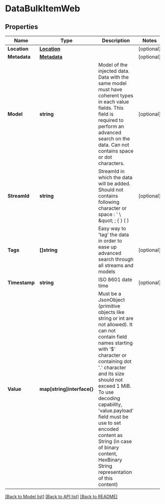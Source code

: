 # DataBulkItemWeb

## Properties

Name | Type | Description | Notes
------------ | ------------- | ------------- | -------------
**Location** | [**Location**](Location.md) |  | [optional] 
**Metadata** | [**Metadata**](Metadata.md) |  | [optional] 
**Model** | **string** | Model of the injected data. Data with the same model must have coherent types in each value fields. This field is required to perform an advanced search on the data. Can not contains space or dot characters. | [optional] 
**StreamId** | **string** | StreamId in which the data will be added. Should not contains following character or space : &#39; \\ \&quot; ; { } ( ) | [optional] 
**Tags** | **[]string** | Easy way to &#39;tag&#39; the data in order to ease up advanced search through all streams and models | [optional] 
**Timestamp** | **string** | ISO 8601 date time | [optional] 
**Value** | **map[string]interface{}** | Must be a JsonObject (primitive objects like string or int are not allowed). It can not contain field names starting with &#39;$&#39; character or containing dot &#39;.&#39; character and its size should not exceed 1 MiB. To use decoding capability, &#39;value.payload&#39; field must be use to set encoded content as String (in case of binary content, HexBinary String representation of this content) | 

[[Back to Model list]](../README.md#documentation-for-models) [[Back to API list]](../README.md#documentation-for-api-endpoints) [[Back to README]](../README.md)



